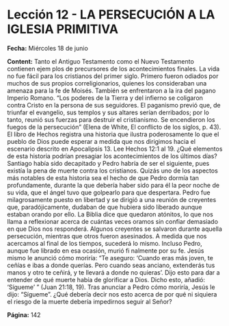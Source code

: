 # Lección 12 - LA PERSECUCIÓN A LA IGLESIA PRIMITIVA

**Fecha:** Miércoles 18 de junio



**Content:** 
Tanto el Antiguo Testamento como el Nuevo Testamento contienen ejem­
plos de precursores de los acontecimientos finales. La vida no fue fácil para
los cristianos del primer siglo. Primero fueron odiados por muchos de sus
propios correligionarios, quienes los consideraban una amenaza para la fe
de Moisés. También se enfrentaron a la ira del pagano Imperio Romano. “Los
poderes de la Tierra y del infierno se coligaron contra Cristo en la persona
de sus seguidores. El paganismo previó que, de triunfar el evangelio, sus
templos y sus altares serían derribados; por lo tanto, reunió sus fuerzas para
destruir el cristianismo. Se encendieron los fuegos de la persecución” (Elena
de White, El conflicto de los siglos, p. 43).
El libro de Hechos registra una historia que ilustra poderosamente lo
que el pueblo de Dios puede esperar a medida que nos dirigimos hacia el
escenario descrito en Apocalipsis 13.
Lee Hechos 12:1 al 19. ¿Qué elementos de esta historia podrían presagiar
los acontecimientos de los últimos días?
Santiago había sido decapitado y Pedro habría de ser el siguiente, pues existía
la pena de muerte contra los cristianos. Quizás uno de los aspectos más notables
de esta historia sea el hecho de que Pedro dormía tan profundamente, durante
la que debería haber sido para él la peor noche de su vida, que el ángel tuvo que
golpearlo para que despertara.
Pedro fue milagrosamente puesto en libertad y se dirigió a una reunión de
creyentes que, paradójicamente, dudaban de que hubiera sido liberado aunque
estaban orando por ello. La Biblia dice que quedaron atónitos, lo que nos llama
a reflexionar acerca de cuántas veces oramos sin confiar demasiado en que
Dios nos responderá.
Algunos creyentes se salvaron durante aquella persecución, mientras que
otros fueron asesinados. A medida que nos acercamos al final de los tiempos,
sucederá lo mismo. Incluso Pedro, aunque fue librado en esa ocasión, murió fi­
nalmente por su fe. Jesús mismo le anunció cómo moriría: “Te aseguro: ‘Cuando
eras más joven, te ceñías e ibas a donde querías. Pero cuando seas anciano,
extenderás tus manos y otro te ceñirá, y te llevará a donde no quieras’. Dijo esto
para dar a entender de qué muerte había de glorificar a Dios. Dicho esto, añadió:
‘Sígueme’ ” (Juan 21:18, 19).
Tras anunciar a Pedro cómo moriría, Jesús le dijo: “Sígueme”. ¿Qué debería decir­
nos esto acerca de por qué ni siquiera el riesgo de la muerte debería impedirnos
seguir al Señor?

**Página:** 142